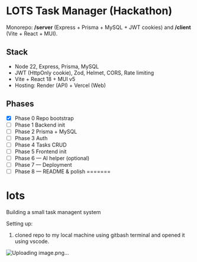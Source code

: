 ﻿# LOTS Task Manager (Hackathon)

Monorepo: **/server** (Express + Prisma + MySQL + JWT cookies) and **/client** (Vite + React + MUI).

## Stack
- Node 22, Express, Prisma, MySQL
- JWT (HttpOnly cookie), Zod, Helmet, CORS, Rate limiting
- Vite + React 18 + MUI v5
- Hosting: Render (API) + Vercel (Web)

## Phases
- [x] Phase 0  Repo bootstrap
- [ ] Phase 1  Backend init
- [ ] Phase 2  Prisma + MySQL
- [ ] Phase 3  Auth
- [ ] Phase 4  Tasks CRUD
- [ ] Phase 5  Frontend init
- [ ] Phase 6 — AI helper (optional)
- [ ] Phase 7 — Deployment
- [ ] Phase 8 — README & polish
=======
# lots
Building a small task managent system


Setting up:
1. cloned repo to my local machine using gitbash terminal and opened it using vscode.

![Uploading image.png…]()

